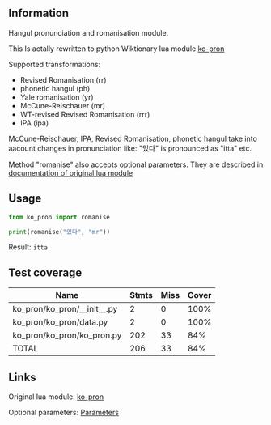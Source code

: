 ## Information
Hangul pronunciation and romanisation module.

This Is actally rewritten to python Wiktionary lua module  [ko-pron](https://en.wiktionary.org/wiki/Module:ko-pron)

Supported transformations:
* Revised Romanisation (rr)
* phonetic hangul (ph)
* Yale romanisation (yr)
* McCune-Reischauer (mr)
* WT-revised Revised Romanisation (rrr)
* IPA (ipa)

McCune-Reischauer, IPA, Revised Romanisation, phonetic hangul take into aacount changes in pronunciation like:
"있다" is pronounced as "itta" etc.

Method "romanise" also accepts optional parameters. They are described in [documentation of original lua module](https://en.wiktionary.org/wiki/Template:ko-IPA#Parameters)
## Usage

```python 
from ko_pron import romanise

print(romanise("있다", "mr"))
```
Result: `itta`

## Test coverage

Name | Stmts | Miss | Cover
---- | ----- | ---- | -----
ko_pron/ko_pron/\_\_init__.py | 2 | 0 | 100%
ko_pron/ko_pron/data.py | 2 | 0 | 100%
ko_pron/ko_pron/ko_pron.py | 202 | 33 | 84%
TOTAL | 206 | 33 | 84%

## Links
Original lua module: [ko-pron](https://en.wiktionary.org/wiki/Module:ko-pron)

Optional parameters: [Parameters](https://en.wiktionary.org/wiki/Template:ko-IPA#Parameters)